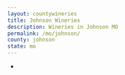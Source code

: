 ```yaml
---
layout: countywineries
title: Johnson Wineries
description: Wineries in Johnson MO
permalink: /mo/johnson/
county: johnson
state: mo
---
```

-
